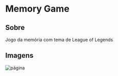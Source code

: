 # Memory Game

## Sobre
Jogo da memória com tema de League of Legends

## Imagens
![página](memory-game.gif)